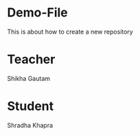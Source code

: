 # Demo-File
This is about how to create a new repository

# Teacher
Shikha Gautam

# Student 
Shradha Khapra